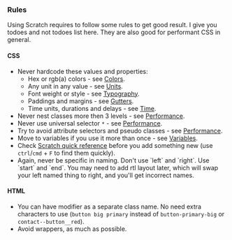 ### Rules

Using Scratch requires to follow some rules to get good result. I give you todoes and not todoes list here. They are also good for performant CSS in general.

#### CSS

* Never hardcode these values and properties:
  * Hex or rgb\(a\) colors - see [Colors](colors.html).
  * Any unit in any value - see [Units](units.html).
  * Font weight or style - see [Typography](typography.html).
  * Paddings and margins - see [Gutters](gutter.html).
  * Time units, durations and delays - see [Time](time.html).
* Never nest classes more then 3 levels - see [Performance](performance.html).
* Never use universal selector `*` - see [Performance](performance.html).
* Try to avoid attribute selectors and pseudo classes - see [Performance](performance.html).
* Move to variables if you use it more than once - see [Variables](variables.html).
* Check [Scratch quick reference](https://github.com/scratch-css/quick-reference) before you add something new \(use `ctrl`/`cmd` + `F` to find them quickly\).
* Again, never be specific in naming. Don't use \`left\` and \`right\`. Use \`start\` and \`end\`. You may need to add rtl layout later, which will swap your left named thing to right, and you'll get incorrect names.

#### HTML

* You can have modifier as a separate class name. No need extra characters to use \(`button big primary` instead of `button-primary-big` or `contact--button__red`\).
* Avoid wrappers, as much as possible. 




